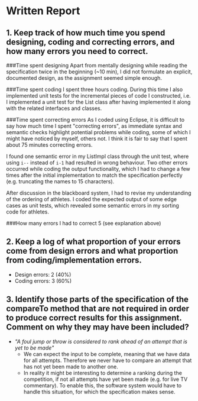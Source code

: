 # Written Report

## 1. Keep track of how much time you spend designing, coding and correcting errors, and how many errors you need to correct.

###Time spent designing
Apart from mentally designing while reading the specification twice in the beginning (~10 min), I did not formulate an explicit, documented design, as the assignment seemed simple enough.

###Time spent coding
I spent three hours coding. During this time I also implemented unit tests for the incremental pieces of code I constructed, i.e. I implemented a unit test for the List class after having implemented it along with the related interfaces and classes.

###Time spent correcting errors
As I coded using Eclipse, it is difficult to say how much time I spent "correcting errors", as immediate syntax and semantic checks highlight potential problems while coding, some of which I might have noticed by myself, others not. I think it is fair to say that I spent about 75 minutes correcting errors.

I found one semantic error in my ListImpl class through the unit test, where using ``i--`` instead of ``i-1`` had resulted in wrong behaviour. Two other errors occurred while coding the output functionality, which I had to change a few times after the initial implementation to match the specification perfectly (e.g. truncating the names to 15 characters).

After discussion in the blackboard system, I had to revise my understanding of the ordering of athletes. I coded the expected output of some edge cases as unit tests, which revealed some semantic errors in my sorting code for athletes.

###How many errors I had to correct
5 (see explanation above)


## 2. Keep  a  log  of what  proportion  of  your errors come from  design  errors and  what proportion from coding/implementation errors.

- Design errors:	2 (40%)
- Coding errors:	3 (60%)


## 3. Identify  those  parts  of  the  specification  of  the  compareTo  method  that  are  not required in order to produce correct results for this assignment. Comment on why they may have been included?

- _"A  foul  jump  or throw is considered to rank ahead of an attempt that is yet to be made"_
    - We can expect the input to be complete, meaning that we have data for all attempts. Therefore we never have to compare an attempt that has not yet been made to another one.
    - In reality it might be interesting to determine a ranking during the competition, if not all attempts have yet been made (e.g. for live TV commentary). To enable this, the software system would have to handle this situation, for which the specification makes sense.